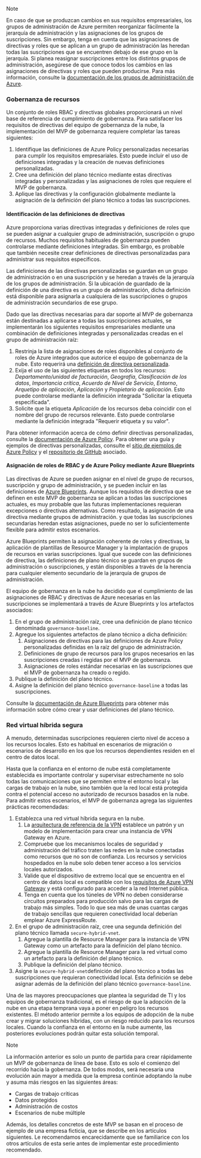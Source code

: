 <!-- TEMPLATE FILE - DO NOT ADD METADATA -->
<!-- markdownlint-disable MD002 MD041 -->
> [!NOTE]
>En caso de que se produzcan cambios en sus requisitos empresariales, los grupos de administración de Azure permiten reorganizar fácilmente la jerarquía de administración y las asignaciones de los grupos de suscripciones. Sin embargo, tenga en cuenta que las asignaciones de directivas y roles que se aplican a un grupo de administración las heredan todas las suscripciones que se encuentren debajo de ese grupo en la jerarquía. Si planea reasignar suscripciones entre los distintos grupos de administración, asegúrese de que conoce todos los cambios en las asignaciones de directivas y roles que pueden producirse. Para más información, consulte la [documentación de los grupos de administración de Azure](https://docs.microsoft.com/azure/governance/management-groups).

### <a name="governance-of-resources"></a>Gobernanza de recursos

Un conjunto de roles RBAC y directivas globales proporcionará un nivel base de referencia de cumplimiento de gobernanza. Para satisfacer los requisitos de directivas del equipo de gobernanza de la nube, la implementación del MVP de gobernanza requiere completar las tareas siguientes:

1. Identifique las definiciones de Azure Policy personalizadas necesarias para cumplir los requisitos empresariales. Esto puede incluir el uso de definiciones integradas y la creación de nuevas definiciones personalizadas.
2. Cree una definición del plano técnico mediante estas directivas integradas y personalizadas y las asignaciones de roles que requiere el MVP de gobernanza.
3. Aplique las directivas y la configuración globalmente mediante la asignación de la definición del plano técnico a todas las suscripciones.

#### <a name="identify-policy-definitions"></a>Identificación de las definiciones de directivas

Azure proporciona varias directivas integradas y definiciones de roles que se pueden asignar a cualquier grupo de administración, suscripción o grupo de recursos. Muchos requisitos habituales de gobernanza pueden controlarse mediante definiciones integradas. Sin embargo, es probable que también necesite crear definiciones de directivas personalizadas para administrar sus requisitos específicos.

Las definiciones de las directivas personalizadas se guardan en un grupo de administración o en una suscripción y se heredan a través de la jerarquía de los grupos de administración. Si la ubicación de guardado de la definición de una directiva es un grupo de administración, dicha definición está disponible para asignarla a cualquiera de las suscripciones o grupos de administración secundarios de ese grupo.

Dado que las directivas necesarias para dar soporte al MVP de gobernanza están destinadas a aplicarse a todas las suscripciones actuales, se implementarán los siguientes requisitos empresariales mediante una combinación de definiciones integradas y personalizadas creadas en el grupo de administración raíz:

1. Restrinja la lista de asignaciones de roles disponibles al conjunto de roles de Azure integrados que autorice el equipo de gobernanza de la nube. Esto requerirá una [definición de directiva personalizada](https://github.com/Azure/azure-policy/tree/master/samples/Authorization/allowed-role-definitions).
2. Exija el uso de las siguientes etiquetas en todos los recursos: *Departamento/unidad de facturación*, *Geografía*, *Clasificación de los datos*, *Importancia crítica*, *Acuerdo de Nivel de Servicio*, *Entorno*, *Arquetipo de aplicación*, *Aplicación* y *Propietario de aplicación*. Esto puede controlarse mediante la definición integrada "Solicitar la etiqueta especificada".
3. Solicite que la etiqueta *Aplicación* de los recursos deba coincidir con el nombre del grupo de recursos relevante. Esto puede controlarse mediante la definición integrada "Requerir etiqueta y su valor".

Para obtener información acerca de cómo definir directivas personalizadas, consulte la [documentación de Azure Policy](https://docs.microsoft.com/azure/governance/policy/tutorials/create-custom-policy-definition). Para obtener una guía y ejemplos de directivas personalizadas, consulte el [sitio de ejemplos de Azure Policy](https://docs.microsoft.com/azure/governance/policy/samples) y el [repositorio de GitHub](https://github.com/Azure/azure-policy) asociado.

#### <a name="assign-azure-policy-and-rbac-roles-using-azure-blueprints"></a>Asignación de roles de RBAC y de Azure Policy mediante Azure Blueprints

Las directivas de Azure se pueden asignar en el nivel de grupo de recursos, suscripción y grupo de administración, y se pueden incluir en las definiciones de [Azure Blueprints](https://docs.microsoft.com/azure/governance/blueprints/overview). Aunque los requisitos de directiva que se definen en este MVP de gobernanza se aplican a todas las suscripciones actuales, es muy probable que las futuras implementaciones requieran excepciones o directivas alternativas. Como resultado, la asignación de una directiva mediante grupos de administración. y que todas las suscripciones secundarias heredan estas asignaciones, puede no ser lo suficientemente flexible para admitir estos escenarios.

Azure Blueprints permiten la asignación coherente de roles y directivas, la aplicación de plantillas de Resource Manager y la implantación de grupos de recursos en varias suscripciones. Igual que sucede con las definiciones de directiva, las definiciones de plano técnico se guardan en grupos de administración o suscripciones, y están disponibles a través de la herencia para cualquier elemento secundario de la jerarquía de grupos de administración.

El equipo de gobernanza en la nube ha decidido que el cumplimiento de las asignaciones de RBAC y directivas de Azure necesarias en las suscripciones se implementará a través de Azure Blueprints y los artefactos asociados:

1. En el grupo de administración raíz, cree una definición de plano técnico denominada `governance-baseline`.
2. Agregue los siguientes artefactos de plano técnico a dicha definición:
    1. Asignaciones de directivas para las definiciones de Azure Policy personalizadas definidas en la raíz del grupo de administración.
    2. Definiciones de grupo de recursos para los grupos necesarios en las suscripciones creadas i regidas por el MVP de gobernanza.
    3. Asignaciones de roles estándar necesarias en las suscripciones que el MVP de gobernanza ha creado o regido.
3. Publique la definición del plano técnico.
4. Asigne la definición del plano técnico `governance-baseline` a todas las suscripciones.

Consulte la [documentación de Azure Blueprints](https://docs.microsoft.com/azure/governance/blueprints/overview) para obtener más información sobre cómo crear y usar definiciones del plano técnico.

### <a name="secure-hybrid-vnet"></a>Red virtual híbrida segura

A menudo, determinadas suscripciones requieren cierto nivel de acceso a los recursos locales. Esto es habitual en escenarios de migración o escenarios de desarrollo en los que los recursos dependientes residen en el centro de datos local.

Hasta que la confianza en el entorno de nube está completamente establecida es importante controlar y supervisar estrechamente no solo todas las comunicaciones que se permiten entre el entorno local y las cargas de trabajo en la nube, sino también que la red local está protegida contra el potencial acceso no autorizado de recursos basados en la nube. Para admitir estos escenarios, el MVP de gobernanza agrega las siguientes prácticas recomendadas:

1. Establezca una red virtual híbrida segura en la nube.
    1. La [arquitectura de referencia de la VPN](https://docs.microsoft.com/azure/architecture/reference-architectures/hybrid-networking/vpn) establece un patrón y un modelo de implementación para crear una instancia de VPN Gateway en Azure.
    2. Compruebe que los mecanismos locales de seguridad y administración del tráfico traten las redes en la nube conectadas como recursos que no son de confianza. Los recursos y servicios hospedados en la nube solo deben tener acceso a los servicios locales autorizados.
    3. Valide que el dispositivo de extremo local que se encuentra en el centro de datos local es compatible con los [requisitos de Azure VPN Gateway](https://docs.microsoft.com/azure/vpn-gateway/vpn-gateway-about-vpn-devices) y está configurado para acceder a la red Internet pública.
    4. Tenga en cuenta que los túneles de VPN no deben considerarse circuitos preparados para producción salvo para las cargas de trabajo más simples. Todo lo que sea más de unas cuantas cargas de trabajo sencillas que requieren conectividad local deberían emplear Azure ExpressRoute.
1. En el grupo de administración raíz, cree una segunda definición del plano técnico llamada `secure-hybrid-vnet`.
    1. Agregue la plantilla de Resource Manager para la instancia de VPN Gateway como un artefacto para la definición del plano técnico.
    2. Agregue la plantilla de Resource Manager para la red virtual como un artefacto para la definición del plano técnico.
    3. Publique la definición del plano técnico.
1. Asigne la `secure-hybrid-vnet`definición del plano técnico a todas las suscripciones que requieran conectividad local. Esta definición se debe asignar además de la definición del plano técnico `governance-baseline`.

Una de las mayores preocupaciones que plantea la seguridad de TI y los equipos de gobernanza tradicional, es el riesgo de que la adopción de la nube en una etapa temprana vaya a poner en peligro los recursos existentes. El método anterior permite a los equipos de adopción de la nube crear y migrar soluciones híbridas, con un riesgo reducido para los recursos locales. Cuando la confianza en el entorno en la nube aumente, las posteriores evoluciones podrán quitar esta solución temporal.

> [!NOTE]
> La información anterior es solo un punto de partida para crear rápidamente un MVP de gobernanza de línea de base. Esto es solo el comienzo del recorrido hacia la gobernanza. De todos modos, será necesaria una evolución aún mayor a medida que la empresa continúe adoptando la nube y asuma más riesgos en las siguientes áreas:
>
> - Cargas de trabajo críticas
> - Datos protegidos
> - Administración de costos
> - Escenarios de nube múltiple
>
> Además, los detalles concretos de este MVP se basan en el proceso de ejemplo de una empresa ficticia, que se describe en los artículos siguientes. Le recomendamos encarecidamente que se familiarice con los otros artículos de esta serie antes de implementar este procedimiento recomendado.
